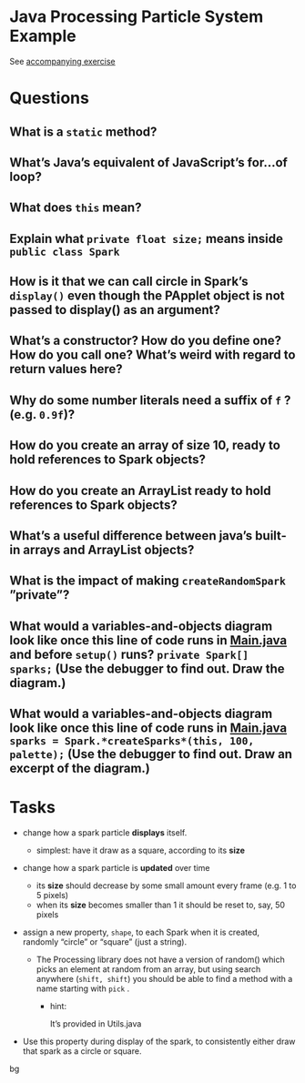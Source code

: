 # Java Processing Particle System Example

See [accompanying exercise](https://www.notion.so/weareacademy/Java-Particle-System-Code-Reading-exercise-4175446bbebb4ef5b235084c03b17744)



# Questions
## What is a `static` method?
    

## What’s Java’s equivalent of JavaScript’s for…of loop?
    

## What does `this` mean?
    

## Explain what `private float size;` means inside `public class Spark`
    

## How is it that we can call circle in Spark’s `display()` even though the PApplet object is not passed to display() as an argument?
    

## What’s a constructor? How do you define one?  How do you call one?  What’s weird with regard to return values here?
    

## Why do some number literals need a suffix of `f` ? (e.g. `0.9f`)?
    

## How do you create an array of size 10, ready to hold references to Spark objects?
    

## How do you create an ArrayList ready to hold references to Spark objects?
    

## What’s a useful difference between java’s built-in arrays and ArrayList objects?
    

## What is the impact of making `createRandomSpark` ”private”?
    

## What would a variables-and-objects diagram look like once this line of code runs in [Main.java](http://Main.java) and before `setup()` runs?  `private Spark[] sparks;`   (Use the debugger to find out.  Draw the diagram.)
    

## What would a variables-and-objects diagram look like once this line of code runs in [Main.java](http://Main.java)  `sparks = Spark.*createSparks*(this, 100, palette);`  (Use the debugger to find out.  Draw an excerpt of the diagram.)



# Tasks

- change how a spark particle **displays** itself.
    - simplest: have it draw as a square, according to its **size**
- change how a spark particle is **updated** over time
    - its **size** should decrease by some small amount every frame (e.g. 1 to 5 pixels)
    - when its **size** becomes smaller than 1 it should be reset to, say, 50 pixels
- assign a new property, `shape`, to each Spark when it is created, randomly “circle” or “square” (just a string).
    - The Processing library does not have a version of random() which picks an element at random from an array, but using search anywhere (`shift, shift`) you should be able to find a method with a name starting with `pick` .
        - hint:

          It’s provided in Utils.java

- Use this property during display of the spark, to consistently either draw that spark as a circle or square.



































bg